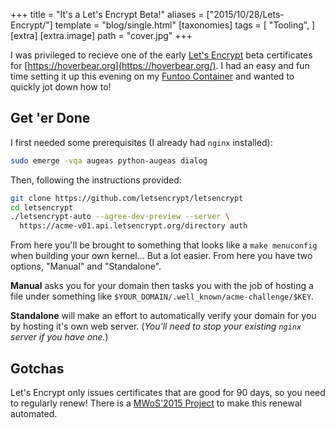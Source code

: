 +++
title = "It's a Let's Encrypt Beta!"
aliases = ["2015/10/28/Lets-Encrypt/"]
template = "blog/single.html"
[taxonomies]
tags = [
  "Tooling",
]
[extra]
[extra.image]
path =  "cover.jpg"
+++

I was privileged to recieve one of the early [Let's Encrypt](https://letsencrypt.org/) beta certificates for [https://hoverbear.org](https://hoverbear.org/). I had an easy and fun time setting it up this evening on my [Funtoo Container](http://www.funtoo.org/Funtoo_Hosting) and wanted to quickly jot down how to!

<!-- more -->

## Get 'er Done

I first needed some prerequisites (I already had `nginx` installed):

```bash
sudo emerge -vqa augeas python-augeas dialog
```

Then, following the instructions provided:

```bash
git clone https://github.com/letsencrypt/letsencrypt
cd letsencrypt
./letsencrypt-auto --agree-dev-preview --server \
  https://acme-v01.api.letsencrypt.org/directory auth
```

From here you'll be brought to something that looks like a `make menuconfig` when building your own kernel... But a lot easier. From here you have two options, "Manual" and "Standalone".

**Manual** asks you for your domain then tasks you with the job of hosting a file under something like `$YOUR_DOMAIN/.well_known/acme-challenge/$KEY`.

**Standalone** will make an effort to automatically verify your domain for you by hosting it's own web server. (*You'll need to stop your existing `nginx` server if you have one.*)

## Gotchas

Let's Encrypt only issues certificates that are good for 90 days, so you need to regularly renew! There is a [MWoS'2015 Project](https://wiki.mozilla.org/Security/Automation/Winter_Of_Security_2015#Certificate_Automation_tooling_for_Let.27s_Encrypt) to make this renewal automated.
